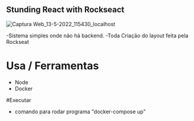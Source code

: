 ## Stunding React with Rockseact
![Captura Web_13-5-2022_115430_localhost](https://user-images.githubusercontent.com/52864546/168273741-d176d81d-572b-455a-9b2b-d46df261968f.jpeg)

-Sistema simples onde não há backend.
-Toda Criação do layout feita pela Rockseat

# Usa / Ferramentas 
 - Node
 - Docker

#Executar
 - comando para rodar programa "docker-compose up"
